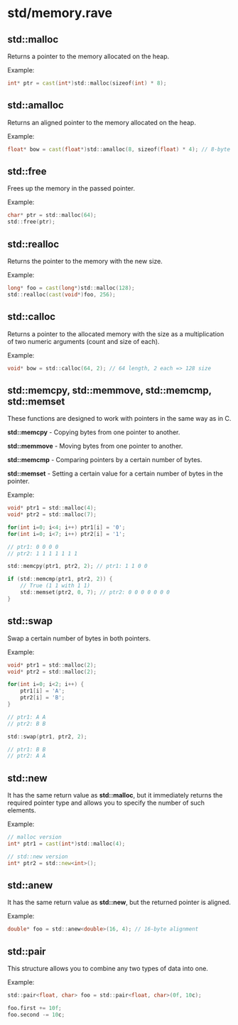 # std/memory.rave

## std::malloc

Returns a pointer to the memory allocated on the heap.

Example:

```d
int* ptr = cast(int*)std::malloc(sizeof(int) * 8);
```

## std::amalloc

Returns an aligned pointer to the memory allocated on the heap.

Example:

```d
float* bow = cast(float*)std::amalloc(8, sizeof(float) * 4); // 8-byte alignment
```

## std::free

Frees up the memory in the passed pointer.

Example:

```d
char* ptr = std::malloc(64);
std::free(ptr);
```

## std::realloc

Returns the pointer to the memory with the new size.

Example:

```d
long* foo = cast(long*)std::malloc(128);
std::realloc(cast(void*)foo, 256);
```

## std::calloc

Returns a pointer to the allocated memory with the size as a multiplication of two numeric arguments (count and size of each).

Example:

```d
void* bow = std::calloc(64, 2); // 64 length, 2 each => 128 size
```

## std::memcpy, std::memmove, std::memcmp, std::memset

These functions are designed to work with pointers in the same way as in C.

**std::memcpy** - Copying bytes from one pointer to another.

**std::memmove** - Moving bytes from one pointer to another.

**std::memcmp** - Comparing pointers by a certain number of bytes.

**std::memset** - Setting a certain value for a certain number of bytes in the pointer.

Example:

```d
void* ptr1 = std::malloc(4);
void* ptr2 = std::malloc(7);

for(int i=0; i<4; i++) ptr1[i] = '0';
for(int i=0; i<7; i++) ptr2[i] = '1';

// ptr1: 0 0 0 0
// ptr2: 1 1 1 1 1 1 1

std::memcpy(ptr1, ptr2, 2); // ptr1: 1 1 0 0

if (std::memcmp(ptr1, ptr2, 2)) {
    // True (1 1 with 1 1)
    std::memset(ptr2, 0, 7); // ptr2: 0 0 0 0 0 0 0
}
```

## std::swap

Swap a certain number of bytes in both pointers.

Example:

```d
void* ptr1 = std::malloc(2);
void* ptr2 = std::malloc(2);

for(int i=0; i<2; i++) {
    ptr1[i] = 'A';
    ptr2[i] = 'B';
}

// ptr1: A A
// ptr2: B B

std::swap(ptr1, ptr2, 2);

// ptr1: B B
// ptr2: A A
```

## std::new

It has the same return value as **std::malloc**, but it immediately returns the required pointer type and allows you to specify the number of such elements.

Example:

```d
// malloc version
int* ptr1 = cast(int*)std::malloc(4);

// std::new version
int* ptr2 = std::new<int>();
```

## std::anew

It has the same return value as **std::new**, but the returned pointer is aligned.

Example:

```d
double* foo = std::anew<double>(16, 4); // 16-byte alignment
```

## std::pair

This structure allows you to combine any two types of data into one.

Example:

```d
std::pair<float, char> foo = std::pair<float, char>(0f, 10c);

foo.first += 10f;
foo.second -= 10c;
```

